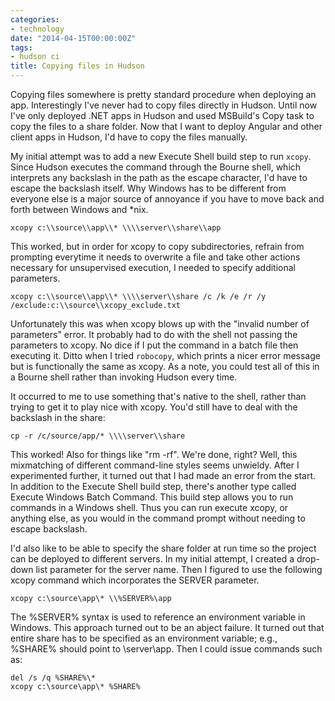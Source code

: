 ```yaml
---
categories:
- technology
date: "2014-04-15T00:00:00Z"
tags:
- hudson ci
title: Copying files in Hudson
---
```

Copying files somewhere is pretty standard procedure when deploying an app.  Interestingly I've never had to copy files directly in Hudson.  Until now I've only deployed .NET apps in Hudson and used MSBuild's Copy task to copy the files to a share folder.  Now that I want to deploy Angular and other client apps in Hudson, I'd have to copy the files manually.

My initial attempt was to add a new Execute Shell build step to run `xcopy`.  Since Hudson executes the command through the Bourne shell, which interprets any backslash in the path as the escape character, I'd have to escape the backslash itself.  Why Windows has to be different from everyone else is a major source of annoyance if you have to move back and forth between Windows and *nix.
```
xcopy c:\\source\\app\\* \\\\server\\share\\app
```
This worked, but in order for xcopy to copy subdirectories, refrain from prompting everytime it needs to overwrite a file and take other actions necessary for unsupervised execution, I needed to specify additional parameters.
```
xcopy c:\\source\\app\\* \\\\server\\share /c /k /e /r /y /exclude:c:\\source\\xcopy_exclude.txt
```
Unfortunately this was when xcopy blows up with the "invalid number of parameters" error.  It probably had to do with the shell not passing the parameters to xcopy.  No dice if I put the command in a batch file then executing it.  Ditto when I tried `robocopy`, which prints a nicer error message but is functionally the same as xcopy.  As a note, you could test all of this in a Bourne shell rather than invoking Hudson every time.

It occurred to me to use something that's native to the shell, rather than trying to get it to play nice with xcopy.  You'd still have to deal with the backslash in the share:
```
cp -r /c/source/app/* \\\\server\\share
```

This worked!  Also for things like "rm -rf".  We're done, right?  Well, this mixmatching of different command-line styles seems unwieldy.  After I experimented further, it turned out that I had made an error from the start.  In addition to the Execute Shell build step, there's another type called Execute Windows Batch Command.  This build step allows you to run commands in a Windows shell.  Thus you can run execute xcopy, or anything else, as you would in the command prompt without needing to escape backslash.

I'd also like to be able to specify the share folder at run time so the project can be deployed to different servers.  In my initial attempt, I created a drop-down list parameter for the server name.  Then I figured to use the following xcopy command which incorporates the SERVER parameter.
```
xcopy c:\source\app\* \\%SERVER%\app
```
The %SERVER% syntax is used to reference an environment variable in Windows.  This approach turned out to be an abject failure.  It turned out that entire share has to be specified as an environment variable; e.g., %SHARE% should point to \\server\app.  Then I could issue commands such as:
```
del /s /q %SHARE%\*
xcopy c:\source\app\* %SHARE%
```